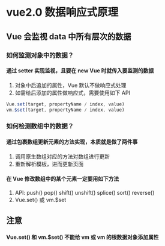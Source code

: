 # vue2.0 数据响应式原理

## Vue 会监视 data 中所有层次的数据

### 如何监测对象中的数据？

#### 通过 setter 实现监视，且要在 new Vue 时就传入要监测的数据

1. 对象中后追加的属性，Vue 默认不做响应式处理
2. 如需给后添加的属性做响应式，需要使用如下 API

```js
Vue.set(target, propertyName / index, value)
vm.$set(target, propertyName / index, value)
```

### 如何检测数组中的数据？

#### 通过包裹数组更新元素的方法实现，本质就是做了两件事

1. 调用原生数组对应的方法对数组进行更新
2. 重新解析模板，进而更新页面

#### 在 Vue 修改数组中的某个元素一定要用如下方法

1. API: push() pop() shift() unshift() splice() sort() reverse()
2. Vue.set() 或 vm.$set

## 注意

#### Vue.set() 和 vm.$set() 不能给 vm 或 vm 的根数据对象添加属性
